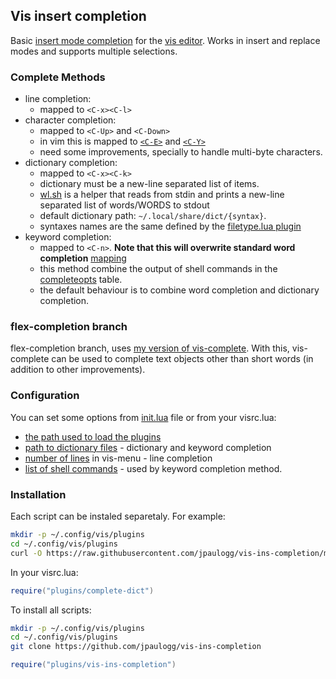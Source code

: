 ## Vis insert completion
Basic [insert mode completion](https://vimhelp.org/insert.txt.html#ins-completion)
for the [vis editor](https://github.com/martanne/vis/). Works in insert and replace
modes and supports multiple selections.

### Complete Methods
* line completion:
  - mapped to `<C-x><C-l>`
* character completion:
  - mapped to `<C-Up>` and `<C-Down>`
  - in vim this is mapped to [`<C-E>`](https://vimhelp.org/scroll.txt.html#CTRL-E) and [`<C-Y>`](https://vimhelp.org/scroll.txt.html#CTRL-Y)
  - need some improvements, specially to handle multi-byte characters.
* dictionary completion:
  - mapped to `<C-x><C-k>`
  - dictionary must be a new-line separated list of items.
  - [wl.sh](https://github.com/jpaulogg/scripts/blob/master/wl.sh) is a helper that reads from stdin and prints a new-line separated list of words/WORDS to stdout
  - default dictionary path: `~/.local/share/dict/{syntax}`.
  - syntaxes names are the same defined by the [filetype.lua plugin](https://github.com/martanne/vis/blob/master/lua/plugins/filetype.lua)
* keyword completion:
  - mapped to `<C-n>`. **Note that this will overwrite standard word completion** [mapping](https://github.com/martanne/vis/blob/master/lua/plugins/complete-word.lua)
  - this method combine the output of shell commands in the [completeopts](complete-keyword.lua#L4-L13) table.
  - the default behaviour is to combine word completion and dictionary completion.

### flex-completion branch
flex-completion branch, uses [my version of vis-complete](https://github.com/martanne/vis/pull/959).
With this, vis-complete can be used to complete text objects other than
short words (in addition to other improvements).

### Configuration
You can set some options from [init.lua](init.lua) file or from your visrc.lua:
* [the path used to load the plugins](init.lua#L3)
* [path to dictionary files](init.lua#L10-L13) - dictionary and keyword completion
* [number of lines](init.lua#L15) in vis-menu - line completion
* [list of shell commands](init.lua#L17-L19) - used by keyword completion method.

### Installation
Each script can be instaled separetaly. For example:
```bash
mkdir -p ~/.config/vis/plugins
cd ~/.config/vis/plugins
curl -O https://raw.githubusercontent.com/jpaulogg/vis-ins-completion/master/complete-dict.lua
```
In your visrc.lua:
```lua
require("plugins/complete-dict")
```

To install all scripts:
```bash
mkdir -p ~/.config/vis/plugins
cd ~/.config/vis/plugins
git clone https://github.com/jpaulogg/vis-ins-completion
```
```lua
require("plugins/vis-ins-completion")
```
